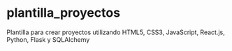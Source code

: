# plantilla_proyectos
Plantilla para crear proyectos utilizando HTML5, CSS3, JavaScript, React.js, Python, Flask y SQLAlchemy
